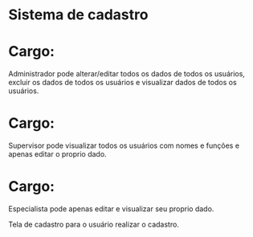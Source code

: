 
# Sistema de cadastro 

# Cargo: 
Administrador pode alterar/editar todos os dados de todos os usuários, excluir os dados de todos os usuários e visualizar dados de todos os usuários.
# Cargo: 
Supervisor pode visualizar todos os usuários com nomes e funções e apenas editar o proprio dado.
# Cargo: 
Especialista pode apenas editar e visualizar seu proprio dado.

Tela de cadastro para o usuário realizar o cadastro.
